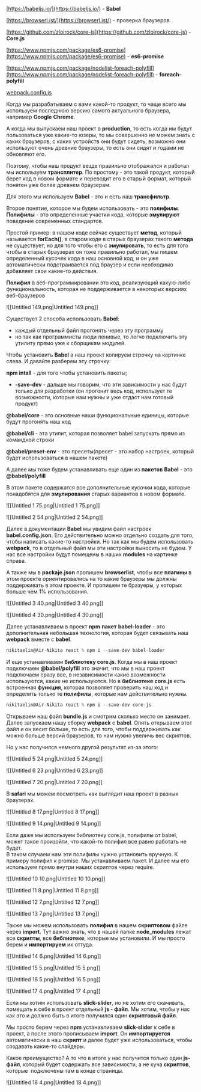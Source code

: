 [https://babeljs.io/](https://babeljs.io/) - **Babel**

[https://browserl.ist/](https://browserl.ist/) - проверка браузеров

[https://github.com/zloirock/core-js](https://github.com/zloirock/core-js) - **Core.js**

[https://www.npmjs.com/package/es6-promise](https://www.npmjs.com/package/es6-promise) - **es6-promise**

[https://www.npmjs.com/package/nodelist-foreach-polyfill](https://www.npmjs.com/package/nodelist-foreach-polyfill) - **foreach-polyfill**

[webpack.config.js](https://drive.google.com/file/d/1av3MQV-KVV3ovSV4rZY_T4R5JXbGzLrO/view)

Когда мы разрабатываем с вами какой-то продукт, то чаще всего мы используем последнюю версию самого актуального браузера, например **Google** **Chrome**.

А когда мы выпускаем наш проект в **production**, то есть когда им будут пользоваться уже какие-то юзеры, то мы совершенно не можем знать с каких браузеров, с каких устройств они будут сидеть, возможно они используют очень древние браузеры, то есть они сидят и годами не обновляют его.

Поэтому, чтобы наш продукт везде правильно отображался и работал мы используем **трансплитер**. По простому - это такой продукт, который берет код в новом формате и переводит его в старый формат, который понятен уже более древнем браузерам.

Для этого мы используем **Babel** - это и есть наш **трансфильтр**.

Второе понятие, которое мы будем использовать - это **полифилы**. **Полифилы** - это определенные участки кода, которые **эмулируют** поведение современных стандартов.

Простой пример: в нашем коде сейчас существует **метод**, который называется **forEach()**, в старом коде в старых браузерах такого **метода** не существует, но для того чтобы его с **эмулировать**, то есть для того чтобы в старых браузерах он тоже правильно работал, мы пишем определенный кусочек кода в наш основной код, и он уже автоматически подстраивается под браузер и если необходимо добавляет свои какие-то действия.

**Полифил** в веб-программировании это код, реализующий какую-либо функциональность, которая не поддерживается в некоторых версиях веб-браузеров

![[Untitled 149.png|Untitled 149.png]]

Существует 2 способа использовать **Babel**:

- каждый отдельный файл прогонять через эту программу
- но так как программисты люди ленивые, то легче подключить эту утилиту прямо уже к сборщикам модулей.

Чтобы установить **Babel** в наш проект копируем строчку на картинке слева. И давайте разберем эту строчку:

**npm intall** - для того чтобы установить пакеты;

- **-save-dev** - дальше мы говорим, что эти зависимости у нас будут только для разработки (он прогонит весь код, использует те возможности, которые нам нужны и уже отдаст нам готовый продукт)

**@babel/core** - это основные наши функциональные единицы, которые будут прогонять наш код

**@babel/cli** - эта утилит, которая позволяет babel запускать прямо из командной строки

**@babel/preset-env** - это пресеты(пресет - это набор настроек, который будет использоваться в нашем пакете)

А далее мы тоже будем устанавливать еще один из **пакетов** **Babel** - это **@babel/polyfill**

В этом пакете содержатся все дополнительные кусочки кода, которые понадобятся для **эмулирования** старых вариантов в новом формате.

![[Untitled 1 75.png|Untitled 1 75.png]]

![[Untitled 2 54.png|Untitled 2 54.png]]

Далее в документации **Babel** мы увидим файл настроек **babel.config.json**. Его действительно можно отдельно создать для того, чтобы написать какие-то настройки. Но так как мы будем использовать **webpack**, то в отдельный файл мы эти настройки выносить не будем. У нас все настройки будут помещены в наших **modules** на картинке справа.

А также мы в **packaje.json** пропишем **browserlist**, чтобы все **плагины** в этом проекте ориентировались на то какие браузеры мы должны поддерживать в этом проекте. И пропишем те бразуеры, у которых больше чем 1% использования.

![[Untitled 3 40.png|Untitled 3 40.png]]

![[Untitled 4 30.png|Untitled 4 30.png]]

Далее устанавливаем в проект **npm** **пакет** **babel-loader** - это дополнительная небольшая технология, которая будет связывать наш **webpack** вместе с **babel**.

```JavaScript
nikitaelin@Air-Nikita react % npm i --save-dev babel-loader
```

И еще устанавливаем **библиотеку core.js**. Когда мы в наш проект подключаем **@babel/polyfill** это значит, что мы в наш проект подключаем сразу все, в независимости какие возможности используются, какие не используются. Но в **библиотеке** **core.js** есть встроенная **функция**, которая позволяет проверить наш код и определить только те **полифилы**, которые нам действительно нужны.

```JavaScript
nikitaelin@Air-Nikita react % npm i --save-dev core-js
```

Открываем наш файл **bundle.js** и смотрим сколько место он занимает. Далее запускаем нашу сборку **webpack** с **babel**. Опять открываем этот файл и он весит больше, то есть для того, чтобы поддерживать как можно больше версий браузеров, то нам нужно увеличь вес скриптов.

Но у нас получился немного другой результат из-за этого:

![[Untitled 5 24.png|Untitled 5 24.png]]

![[Untitled 6 23.png|Untitled 6 23.png]]

![[Untitled 7 20.png|Untitled 7 20.png]]

В **safari** мы можем посмотреть как выглядит наш проект в разных браузерах.

![[Untitled 8 17.png|Untitled 8 17.png]]

![[Untitled 9 14.png|Untitled 9 14.png]]

Если даже мы используем библиотеку core.js, полифилы от babel, может такое произойти, что какой-то полифил все равно работать не будет.  
В таком случаем нам эти полифилы нужно установить вручную. К примеру полифил к promise. Мы устанавливаем пакет. И далее мы его используем прямо внутри наших скриптов через require.  

![[Untitled 10 10.png|Untitled 10 10.png]]

![[Untitled 11 8.png|Untitled 11 8.png]]

![[Untitled 12 7.png|Untitled 12 7.png]]

![[Untitled 13 7.png|Untitled 13 7.png]]

Также мы можем использовать **полифил** в нашем **скриптовом** файле через **import**. Тут важно знать, что в нашей папке **node_modules** лежат все **скрипты**, все **библиотеке**, которые мы установили. И мы просто берем и **импортируем** их оттуда.

![[Untitled 14 6.png|Untitled 14 6.png]]

![[Untitled 15 5.png|Untitled 15 5.png]]

![[Untitled 16 5.png|Untitled 16 5.png]]

![[Untitled 17 4.png|Untitled 17 4.png]]

Если мы хотим использовать **slick-slider**, но не хотим его скачивать, помещать к себе в проект отдельный **js - файл**. Мы хотим, чтобы у нас как это и должно быть в итоге получился один **скриптовый файл**.

Мы просто берем через **npm** устанавливаем **slick-slider** к себе в проект, а после этого прописываем **import**. Он **импортируется** автоматически в наш **скрипт** и далее будет уже использоваться, чтобы создавать какие-то слайдеры.

Какое преимущество? А то что в итоге у нас получится только один **js-файл**, который будет содержать все зависимости, а не куча **скриптов**, которые  подключены там в конце страницы.

![[Untitled 18 4.png|Untitled 18 4.png]]